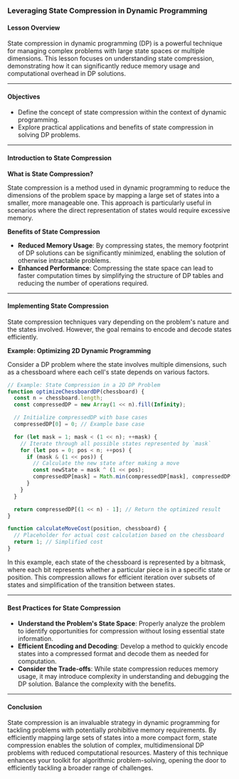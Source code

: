 ### **Leveraging State Compression in Dynamic Programming**

#### Lesson Overview

State compression in dynamic programming (DP) is a powerful technique for managing complex problems with large state spaces or multiple dimensions. This lesson focuses on understanding state compression, demonstrating how it can significantly reduce memory usage and computational overhead in DP solutions.

---

#### Objectives

- Define the concept of state compression within the context of dynamic programming.
- Explore practical applications and benefits of state compression in solving DP problems.

---

#### Introduction to State Compression

**What is State Compression?**

State compression is a method used in dynamic programming to reduce the dimensions of the problem space by mapping a large set of states into a smaller, more manageable one. This approach is particularly useful in scenarios where the direct representation of states would require excessive memory.

**Benefits of State Compression**

- **Reduced Memory Usage**: By compressing states, the memory footprint of DP solutions can be significantly minimized, enabling the solution of otherwise intractable problems.
- **Enhanced Performance**: Compressing the state space can lead to faster computation times by simplifying the structure of DP tables and reducing the number of operations required.

---

#### Implementing State Compression

State compression techniques vary depending on the problem's nature and the states involved. However, the goal remains to encode and decode states efficiently.

**Example: Optimizing 2D Dynamic Programming**

Consider a DP problem where the state involves multiple dimensions, such as a chessboard where each cell's state depends on various factors.

```javascript
// Example: State Compression in a 2D DP Problem
function optimizeChessboardDP(chessboard) {
  const n = chessboard.length;
  const compressedDP = new Array(1 << n).fill(Infinity);

  // Initialize compressedDP with base cases
  compressedDP[0] = 0; // Example base case

  for (let mask = 1; mask < (1 << n); ++mask) {
    // Iterate through all possible states represented by `mask`
    for (let pos = 0; pos < n; ++pos) {
      if (mask & (1 << pos)) {
        // Calculate the new state after making a move
        const newState = mask ^ (1 << pos);
        compressedDP[mask] = Math.min(compressedDP[mask], compressedDP[newState] + calculateMoveCost(pos, chessboard));
      }
    }
  }

  return compressedDP[(1 << n) - 1]; // Return the optimized result
}

function calculateMoveCost(position, chessboard) {
  // Placeholder for actual cost calculation based on the chessboard
  return 1; // Simplified cost
}
```

In this example, each state of the chessboard is represented by a bitmask, where each bit represents whether a particular piece is in a specific state or position. This compression allows for efficient iteration over subsets of states and simplification of the transition between states.

---

#### Best Practices for State Compression

- **Understand the Problem's State Space**: Properly analyze the problem to identify opportunities for compression without losing essential state information.
- **Efficient Encoding and Decoding**: Develop a method to quickly encode states into a compressed format and decode them as needed for computation.
- **Consider the Trade-offs**: While state compression reduces memory usage, it may introduce complexity in understanding and debugging the DP solution. Balance the complexity with the benefits.

---

#### Conclusion

State compression is an invaluable strategy in dynamic programming for tackling problems with potentially prohibitive memory requirements. By efficiently mapping large sets of states into a more compact form, state compression enables the solution of complex, multidimensional DP problems with reduced computational resources. Mastery of this technique enhances your toolkit for algorithmic problem-solving, opening the door to efficiently tackling a broader range of challenges.